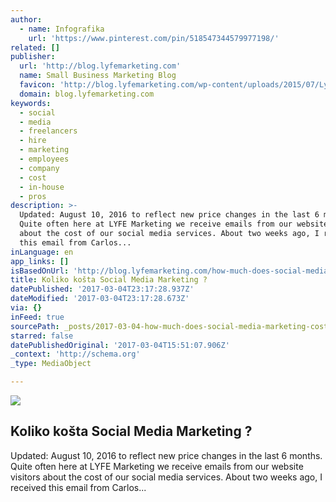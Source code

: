 ```yaml
---
author:
  - name: Infografika
    url: 'https://www.pinterest.com/pin/518547344579977198/'
related: []
publisher:
  url: 'http://blog.lyfemarketing.com'
  name: Small Business Marketing Blog
  favicon: 'http://blog.lyfemarketing.com/wp-content/uploads/2015/07/Lyfe-favicon.ico'
  domain: blog.lyfemarketing.com
keywords:
  - social
  - media
  - freelancers
  - hire
  - marketing
  - employees
  - company
  - cost
  - in-house
  - pros
description: >-
  Updated: August 10, 2016 to reflect new price changes in the last 6 months.
  Quite often here at LYFE Marketing we receive emails from our website visitors
  about the cost of our social media services. About two weeks ago, I received
  this email from Carlos...
inLanguage: en
app_links: []
isBasedOnUrl: 'http://blog.lyfemarketing.com/how-much-does-social-media-marketing-cost/'
title: Koliko košta Social Media Marketing ?
datePublished: '2017-03-04T23:17:28.937Z'
dateModified: '2017-03-04T23:17:28.673Z'
via: {}
inFeed: true
sourcePath: _posts/2017-03-04-how-much-does-social-media-marketing-cost-in-2015.md
starred: false
datePublishedOriginal: '2017-03-04T15:51:07.906Z'
_context: 'http://schema.org'
_type: MediaObject

---
```

<article style=""><img src="https://imgflo.herokuapp.com/graph/2b2431f8e7ba7b0/5028d41643d705bf5b6ce746a25acf4f/croprotate.png?cropheight=627&amp;cropwidth=1045&amp;degrees=0&amp;input=http%3A%2F%2Fblog.lyfemarketing.com%2Fwp-content%2Fuploads%2F2015%2F08%2FCOST-OF-SOCIAL-MEDIA-MARKETING-2.png&amp;x=68&amp;y=0" /><h1>Koliko košta Social Media Marketing ?</h1><p>Updated: August 10, 2016 to reflect new price changes in the last 6 months. Quite often here at LYFE Marketing we receive emails from our website visitors about the cost of our social media services. About two weeks ago, I received this email from Carlos...</p></article>